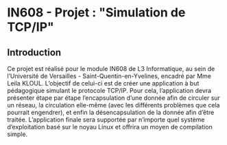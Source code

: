 # IN608 - Projet : "Simulation de TCP/IP"

## Introduction
Ce projet est réalisé pour le module IN608 de L3 Informatique, au sein de l’Université de Versailles - Saint-Quentin-en-Yvelines, encadré par Mme Leila KLOUL.
L’objectif de celui-ci est de créer une application à but pédagogique simulant le protocole TCP/IP.
Pour cela, l’application devra présenter étape par étape l’encapsulation d’une donnée afin de circuler sur un réseau, la circulation elle-même (avec les différents problèmes que cela pourrait engendrer), et enfin la désencapsulation de la donnée afin d’être traitée.
L’application finale sera supportée par n’importe quel système d’exploitation basé sur le noyau Linux et offrira un moyen de compilation simple.
